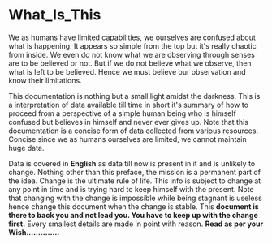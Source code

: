 # What_Is_This

We as humans have limited capabilities, we ourselves are confused about what is happening. It appears so simple from the top but it's really chaotic from inside. We even do not know what we are observing through senses are to be believed or not. But if we do not believe what we observe, then what is left to be believed. Hence we must believe our observation and know their limitations.

This documentation is nothing but a small light amidst the darkness. This is a interpretation of data available till time in short it's summary of how to proceed from a perspective of a simple human being who is himself confused but believes in himself and never ever gives up. Note that this documentation is a concise form of data collected from various resources. Concise since we as humans ourselves are limited, we cannot maintain huge data.

Data is covered in **English** as data till now is present in it and is unlikely to change. Nothing other than this preface, the mission is a permanent part of the idea. Change is the ultimate rule of life. This info is subject to change at any point in time and is trying hard to keep himself with the present.
Note that changing with the change is impossible while being stagnant is useless hence change this document when the change is stable. This **document is there to back you and not lead you. You have to keep up with the change first.** Every smallest details are made in point with reason. **Read as per your Wish..............**

